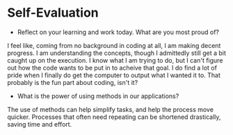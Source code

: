 # Self-Evaluation

- Reflect on your learning and work today. What are you most proud of?

I feel like, coming from no background in coding at all, I am making decent progress. I am understanding the concepts, though I admittedly still get a bit caught up on the execution. I know what I am trying to do, but I can't figure out how the code wants to be put in to acheive that goal. I do find a lot of pride when I finally do get the computer to output what I wanted it to. That probably is the fun part about coding, isn't it?

- What is the power of using methods in our applications?

The use of methods can help simplify tasks, and help the process move quicker. Processes that often need repeating can be shortened drastically, saving time and effort.